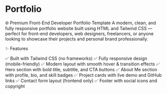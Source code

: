 # Portfolio
🌐 Premium Front-End Developer Portfolio Template A modern, clean, and fully responsive portfolio website built using HTML and Tailwind CSS — perfect for front-end developers, web designers, freelancers, or anyone looking to showcase their projects and personal brand professionally. 


✨ Features

✅ Built with Tailwind CSS (no frameworks)
✅ Fully responsive design (mobile-friendly)
✅ Modern layout with smooth hover & transition effects
✅ Hero section with bold title, subtitle, and CTA buttons
✅ About Me section with profile, bio, and skill badges
✅ Project cards with live demo and GitHub links
✅ Contact form layout (frontend only)
✅ Footer with social icons and copyright
